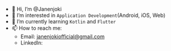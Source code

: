 - 👋 Hi, I’m @Janenjoki
- 👀 I’m interested in `Application Development`(Android, iOS, Web)
- 🌱 I’m currently learning `Kotlin` and `Flutter`
- 📫 How to reach me:
  - Email: janenjokiofficial@gmail.com
  - LinkedIn:
